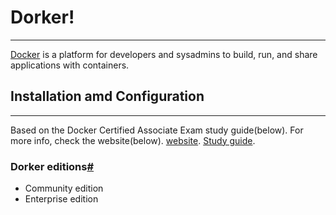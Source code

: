 # Dorker!
<hr />

[Docker](https://docs.docker.com/get-started) is a platform for developers and sysadmins to build, run, and share applications with containers.

## Installation amd Configuration
----
Based on the Docker Certified Associate Exam study guide(below). For more info, check the website(below).
[website](https://success.docker.com/certification).
[Study guide](https://docker.cdn.prismic.io/docker/4a619747-6889-48cd-8420-60f24a6a13ac_DCA_study+Guide_v1.3.pdf).

### Dorker editions[#](https://docs.docker.com/get-docker/)
- Community edition 
- Enterprise edition 



